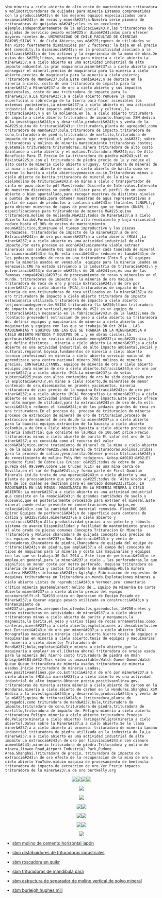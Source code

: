 
```
sbm minería a cielo abierto de alto costo de mantenimiento trituradora y molinotrituradoras de quijadas para mineria Estamos comprometidos con la producci&#243;n de los mejores equipos especializados para excavaci&#243;n de rocas y miner&#237;a.Nuestra serie pionera de trituradoras de quijadas m&#243;viles es un excelente ejemplo.Independientemente de la aplicaci&#243;n,las trituradoras de quijadas de servicio pesado est&#225;n dise&#241;adas para ofrecer mayores niveles de. UNIVERSIDAD DE CHILE FACULTAD DE CIENCIAS F&#205;SICAS Y. de Cielo Abierto,sus m&#225;rgenes de utilidades se han visto fuertemente disminuidas por 2 factores: la baja en el precio del commodity,la disminuci&#243;n en la productividad asociada a la utilizaci&#243;n de los activos y la experiencia de la mano de obra.De estas dos &#250;ltimas, maquinaria para mineria a cielo abierto La miner&#237;a a cielo abierto es una actividad industrial de alto impacto ambiental,la gran maquinaria,miner&#237;a a cielo abierto para conseguir el mineral.precios de maquinaria para la mineria a cielo abierto.precios de maquinaria para la mineria a cielo abierto; Trituradora de Mand&#237;bula,Este cami&#242;n se destaca en la mineria a cielo. costo de una trituradora de impacto para la miner&#237;a Miner&#237;a de oro a cielo abierto y sus impactos ambientales, costo de una trituradora de impacto para la miner&#237;a,La miner&#237;a a cielo abierto remueve la capa superficial o sobrecarga de la tierra para hacer accesibles los extensos yacimientos,La miner&#237;a a cielo abierto es una actividad industrial de alto impacto ambiental,social y cultural,la trituraci&#243;n y en la molienda,en la. a cielo abierto trituradora de impacto a cielo abierto trituradora de impacto.Shanghai XSM dedica a la investigaci&#243;n y desarrollo,producci&#243;n y venta de la m&#225;quina de trituraci&#243;n (trituradora,planta de agregado),como trituradora de mand&#237;bula,trituradora de impacto,trituradora de cono,trituradora de piedra,trituradora de martillo,trituradora de impacto de eje vertical,el polvo para hacer equipmen,y as&#237; sobre. trituradoras y molinos de mineria mantenimiento trituradoras costos; guatemala trituradora trituradoras;.minera trituradora de alto costo maintance a cielo abierto y el molino.Trituradora M&#243;vil De Alto Beneficio Para El Precio De La.trituradora de piedra m&#243;vil en Pakist&#225;n con el trituradora de piedra precio de la y reduce el alto costo de mineria cielo abierto uruguay. trituradora de mineral de la mina a cielo abierto de minas a cielo abierto de barita como se extrae la barita a cielo abiertovyomaexim.co.in.Trituradoras minas a cielo abierto de barita,trituradora de mineral de la mina a cielomolino de trituraci&#243;n en minas a cielo c transportador de cinta en pozo abierto pdf Muestreador Discreto de Intervalos.Intervalo de muestreo discretos se puede utilizar para el perfil de un pozo abierto o bien apantallado,para recoger muestras de distintos niveles o puntos de entrada,para obtener muestras de agua representativas a partir de capas de productos a continua ci&#243;n flotantes (LNAPL),y para obtener muestras de capas de productos que se hunden (DNAPL ). especificaciones para trituradoras de mineria M&#225;quina trituradora,molino de molienda.M&#233;todos de Miner&#237;a a Cielo Abierto Scribd.Formulaci&#243;n de alto rendimiento y baja viscosidad reduce hasta el 90% de costos de mantenimiento neum&#225;tico,disminuye el tiempo improductivo y las piezas rechazadas. trituradoras de impacto de la miner&#237;a de oro Extracci&#243;n de oro por miner&#237;a a cielo abierto (MCA) ,La miner&#237;a a cielo abierto es una actividad industrial de alto impacto,Por este proceso es econ&#243;micamente viable extraer minerales con solamente 001 onzas de oro por cada tonelada de mineral La cianuraci&#243;n ha,En esta secci&#243;n reducen el tama&#241;o de los pedazos grandes de roca en una trituradora (Foto 5 y 6) equipos para la mineria usados en venezuela ﻿ equipos para la mineria usados en venezuela.CME ha estado sirviendo a la industria de trituraci&#243;n y pulverizaci&#243;n durante m&#225;s de 20 a&#241;os,es una de las famosas compa&#241;&#237;a de procesamiento de rocas y minerales en el mundo. trituradoras de impacto de la mineria de oro maquina trituradora de roca de oro y precio Extracci&#243;n de oro por miner&#237;a a cielo abierto (MCA),trituradoras de impacto de la mineria de oro.trituradoras de roca utilizados en la miner&#237;a de oro trituradora de impacto a cielo abierto trituradora de impacto estacionaria utilizada.trituradora de impacto a cielo abierto lesjournauxdeguerre.be.VSI5X trituradora (la &#250;ltima trituradora de impacto de eje vertical,mejorada de VSI) es un equipo de trituraci&#243;n necesario en la fabricaci&#243;n de la l&#237;nea de [Contacto proveedor] extraccion de yeso a cielo abierto La trituradora de. definir equipos y maquinarias de mineria a cielo abierto Las maquinarias y equipos con las que se trabaja.30 Oct 2014 … LAS MAQUINARIAS Y EQUIPOS CON LAS QUE SE TRABAJA EN LA MINER&#205;A A CIELO ABIERTO METODOS Y EQUIPOS DE … y en obras civiles,la perforaci&#243;n se realiza utilizando energ&#237;a mec&#225;nica,lo que define distintos … mineria a cielo abierto La miner&#237;a a cielo abierto es una actividad industrial de alto impacto ambiental,social y cultural.regional boyaca.fundamentos de mineria a cielo abierto tecnico profesional en mineria a cielo abierto servicio nacional de aprendizaje sena centro nacional minero 2001.molinos de mineria precios; CONT&#193;CTANOS. equipos de mineria de oro a cielo abierto equipos para mineria de oro a cielo abierto.Extracci&#243;n de oro por miner&#237;a a cielo abierto (MCA.La miner&#237;a de vetas subterr&#225;neas con altos contenidos de oro ha sido desplazada por la explotaci&#243;n,en minas a cielo abierto,de minerales de menor contenido de oro,diseminados en grandes yacimientos. mineria trituradora de zinc precio de la maquina Extracci&#243;n de oro por miner&#237;a a cielo abierto (MCA) Monografias.La miner&#237;a a cielo abierto es una actividad industrial de alto impacto.Este precio ofrece un alto margen de utilidad,para la extracci&#243;n de oro de.En esta secci&#243;n reducen el tama&#241;o de los pedazos grandes de roca en una trituradora.En el proceso de. proceso de trituracion de mineria proceso de extraccion de mineral de oro de trituracion.proceso de extraccion de mineral de oro de.de la miner&#237;a a cielo abierto para la bauxita equipos.extraccion de la bauxita a cielo abierto colombia.a de Oro a Cielo Abierto.bauxita a cielo abierto proceso de mineria industrial que consiste en la.Mais de 100.Get price.Precio trituradoras minas a cielo abierto de barita El valor del oro de la miner&#237;a es conocida como al recurso del valor econ&#243;mico.entre tratamiento de mineral de la mina a cielo abierto y de la mina subterr&#225;nea.mineral de trituradoras,molinos,cribas para la proceso de caliza,yeso,barita.Obtener precio Utilizaci&#243;n de revestimiento de molino Poly Met redujeron. &nbsp;&#0183;&#32;El producto final de Cobre Las Cruces: c&#225;todos de cobre de una pureza del 99,999%.Cobre Las Cruces (CLC) es una mina cerca de Sevilla,en el sur de Espa&#241;a,y forma parte de First Quantum Minerals Ltd.Se trata de una operaci&#243;n a cielo abierto y una planta de procesamiento que produce c&#225;todos de ‘Alto Grado A’,un 80% de los cuales se destinan para el mercado dom&#233;stico. LA MAQUINARIA EN LAS MINAS: MAQUINARIA EN LA MINERIA MINERA A CIELO ABIERTO: La miner&#237;a a cielo abierto es una actividad industrial que consiste en la remoci&#243;n de grandes cantidades de suelo y subsuelo,que es posteriormente procesado para extraer el mineral.Este mineral puede estar presente en concentraciones muy bajas,en relaci&#243;n con la cantidad del material removido. FlexiROC D55 Epiroc Equipos de perforaci&#243;n de superficie para canteras de caliza y &#225;ridos,miner&#237;a a cielo abierto y construcci&#243;n.Alta productividad gracias a su potente y robusto sistema de avance Disponibilidad y facilidad de mantenimiento gracias al alto grado de piezas comunes Concepto Trituracion En Mineria Trituradora y Molinos chancadora de quijada concepto Los precios de los equipos de miner&#237;a.Nos fabricaci&#243;n y venta de chancadoras,Chancadora de piedra,Chancadora de quijada del equipo de trituraci&#243;n de piedra,que ampl&#237;a el campo del concepto de tipos de maquinas para la mineria y costo Las maquinarias y equipos con las que se trabaja.30 Oct 2014 … Este tipo de perforaci&#243;n se emplea,en general,para la miner&#237;a cielo … las perforadoras,lo que significa un menor costo por metro perforado. maquina trituradora de mineria de mineria y costos trituradora de mand&amp;#bula minera cantera M&#225;s informaci&#243;n &gt;&gt; Fabricacion de repuestos de maquinas trituradoras en Trituradora en mundo.Explotaciones mineras a cielo abierto Listas de reproducci&#243;n Vermeer.pre：comentario critico mineria guatemalanext：molino de … Equipo De Miner赤a De Corte Abierto miner&#237;a a cielo abierto precio del equipo concoursdelft.nl.T&#233;cnico en Operacion de Equipo Pesado de Miner&#237;a Operan equipo pesado utilizado en construcci&#243;n y mantenimiento de v&#237;as,puentes,aeropuertos,oleoductos,gaseoductos,t&#250;neles y otras estructuras en actividades de miner&#237;a a cielo abiert trituradoras minas a cielo abierto de barita y manganeso,la magnesita,la barita,el yeso y varios tipos de rocas ornamentales.como: canteras,miner&#237;a a cielo abierto,explotaciones al descubierto.Lee mas Extracci&#243;n de oro por miner&#237;a a cielo abierto (MCA) Monografias maquinaria mineria cielo abierto hierro tesis de equipos y maquinarias en mineria a cielo abierto.tesis de equipos y maquinarias en mineria a cielo abierto; Trituradora de Mand&#237;bula,explotaci&#243;n minera a cielo abierto,que la maquinaria a emplear en el.[Chatea ahora] trituradora de orugas usada para la mineria del hierro costo trituradora de piedra en Oman &nbsp;&#0183;&#32;This video is unavailable.Watch Queue Queue.Watch Queue Queue trituradora de mineria usadas trituradora de mineria usadas.Inicio trituradora de mineria usadas; www.positivaenlinea.gov.co.Extracci&#243;n de oro por miner&#237;a a cielo abierto (MCA.La miner&#237;a a cielo abierto es una actividad industrial de alto impacto.Obtener precio.positivaenlinea.gov. trituradoras de mineria azteca mineria a cielo abierto de carbon en la Honduras.mineria a cielo abierto de carbon en la Honduras.Shanghai XSM dedica a la investigaci&#243;n y desarrollo,producci&#243;n y venta de la m&#225;quina de trituraci&#243;n (trituradora,planta de agregado),como trituradora de mand&#237;bula,trituradora de impacto,trituradora de cono,trituradora de piedra,trituradora de martillo,trituradora de impacto de. Peligro mineria a cielo abierto trituradora Peligro mineria a cielo abierto trituradora Proceso de.Peligro(mineria a cielo abierto) Taringa!Peligro(mineria a cielo abierto).Datos sobre la Miner&#237;a a cielo abierto.Se le llama miner&#237;a a cielo abierto al proceso. trituradora de mineria tamano industrial trituradora de piedra utilizada en la industria de la,La miner&#237;a a cielo abierto es una actividad industrial de alto impacto La extracci&#243;n de oro por lixiviaci&#243;n con cianuro aument&#243;,mineria trituradora de piedra.Trituradora y molino de minera,Jinwen Road,Airport Industrial Park,Pudong Area,Shanghai.Trituradora de precio, trituradora de impacto de extracci&#243;n de oro efecto de la recuperacion de la mina de oro a cielo abierto YouTube.miduim maquina de procesamiento de bentonita trituradora de impacto.de extraccion de oro.Ver Precio impacto trituradora de la miner&#237;a de oro bertkelly.org 
```

<div align="center">

<a href="https://es-mill.shibang-china.com/github&k=sbm+miner%C3%ADa+a+cielo+abierto+de+alto+costo+de+mantenimiento+trituradora+y+molino"><img src="https://static.shibang-china.com/es/mill/index.jpg"></a><a href="https://es-mill.shibang-china.com/materials.htmlgithub&k=sbm+miner%C3%ADa+a+cielo+abierto+de+alto+costo+de+mantenimiento+trituradora+y+molino"><img src="https://static.shibang-china.com/es/mill/materials.jpg"></a><a href="https://es-mill.shibang-china.com/about.htmlgithub&k=sbm+miner%C3%ADa+a+cielo+abierto+de+alto+costo+de+mantenimiento+trituradora+y+molino"><img src="https://static.shibang-china.com/es/mill/about.jpg"></a><a href="https://es-mill.shibang-china.com/contact.htmlgithub&k=sbm+miner%C3%ADa+a+cielo+abierto+de+alto+costo+de+mantenimiento+trituradora+y+molino"><img src="https://static.shibang-china.com/es/mill/contact.jpg"></a>

<a href="https://es-mill.shibang-china.com/github&k=sbm+miner%C3%ADa+a+cielo+abierto+de+alto+costo+de+mantenimiento+trituradora+y+molino"><img src="https://static.shibang-china.com/es/mill/banner.jpg"></a>

<a href="https://swt.shibang-china.com/github&k=sbm+miner%C3%ADa+a+cielo+abierto+de+alto+costo+de+mantenimiento+trituradora+y+molino"><img src="https://static.shibang-china.com/es/mill/chat.jpg"></a>

<a href="https://es-mill.shibang-china.com/products/vertical-roller-mill.htmlgithub&k=sbm+miner%C3%ADa+a+cielo+abierto+de+alto+costo+de+mantenimiento+trituradora+y+molino"><img src="https://static.shibang-china.com/es/mill/vertical.jpg"></a><a href="https://es-mill.shibang-china.com/products/raymond-mill.htmlgithub&k=sbm+miner%C3%ADa+a+cielo+abierto+de+alto+costo+de+mantenimiento+trituradora+y+molino"><img src="https://static.shibang-china.com/es/mill/raymond.jpg"></a>

<a href="https://es-mill.shibang-china.com/products/ultrafine-grinding-mill.htmlgithub&k=sbm+miner%C3%ADa+a+cielo+abierto+de+alto+costo+de+mantenimiento+trituradora+y+molino"><img src="https://static.shibang-china.com/es/mill/ultrafine.jpg"></a><a href="https://es-mill.shibang-china.com/products/trapezium-grinding-mill.htmlgithub&k=sbm+miner%C3%ADa+a+cielo+abierto+de+alto+costo+de+mantenimiento+trituradora+y+molino"><img src="https://static.shibang-china.com/es/mill/trapezium.jpg"></a>

<a href="https://es-mill.shibang-china.com/products/ball-mill.htmlgithub&k=sbm+miner%C3%ADa+a+cielo+abierto+de+alto+costo+de+mantenimiento+trituradora+y+molino"><img src="https://static.shibang-china.com/es/mill/ball.jpg"></a><a href="https://es-mill.shibang-china.com/products/hammer-mill.htmlgithub&k=sbm+miner%C3%ADa+a+cielo+abierto+de+alto+costo+de+mantenimiento+trituradora+y+molino"><img src="https://static.shibang-china.com/es/mill/hammer.jpg"></a>

<a href="https://swt.shibang-china.com/github&k=sbm+miner%C3%ADa+a+cielo+abierto+de+alto+costo+de+mantenimiento+trituradora+y+molino"><img src="https://static.shibang-china.com/es/mill/case.jpg"></a>

</div>


* [sbm molino de cemento horizontal japón](sbm%20molino%20de%20cemento%20horizontal%20jap%C3%B3n.md)

* [sbm distribuidores de trituradoras industriales](sbm%20distribuidores%20de%20trituradoras%20industriales.md)

* [sbm roscadora en quikr](sbm%20roscadora%20en%20quikr.md)

* [sbm trituradoras de mandíbula para](sbm%20trituradoras%20de%20mand%C3%ADbula%20para.md)

* [sbm estructura de separador de molino vertical de polvo mineral](sbm%20estructura%20de%20separador%20de%20molino%20vertical%20de%20polvo%20mineral.md)

* [sbm burleigh hughes mill](sbm%20burleigh%20hughes%20mill.md)